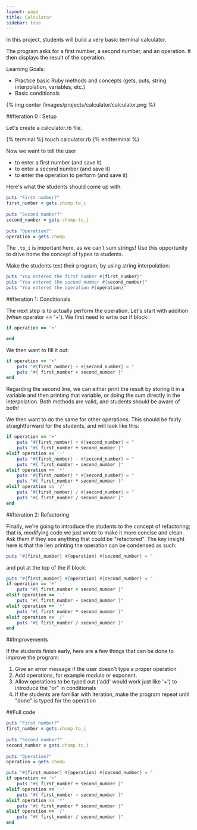 ```yaml
---
layout: page
title: Calculator
sidebar: true
---
```


In this project, students will build a very basic terminal calculator.

The program asks for a first number, a second number, and an operation. It then displays the result of the operation.

Learning Goals:

* Practice basic Ruby methods and concepts (gets, puts, string interpolation, variables, etc.)
* Basic conditionals

{% img center /images/projects/calculator/calculator.png %}

##Iteration 0 : Setup

Let's create a calculator.rb file.

{% terminal %}
touch calculator.rb
{% endterminal %}

Now we want to tell the user

* to enter a first number (and save it)
* to enter a second number (and save it)
* to enter the operation to perform (and save it)

Here's what the students should come up with:

```ruby
puts "First number?"
first_number = gets.chomp.to_i
 
puts "Second number?"
second_number = gets.chomp.to_i
 
puts "Operation?"
operation = gets.chomp
```

The `.to_i` is important here, as we can't sum strings! Use this opportunity to drive home the concept of types to students.

Make the students test their program, by using string interpolation:

```ruby
puts "You entered the first number #{first_number}"
puts "You entered the second number #{second_number}"
puts "You entered the operation #{operation}"
```

##Iteration 1: Conditionals

The next step is to actually perform the operation. Let's start with addition (when operator == '+'). We first need to write our if block:

```ruby
if operation == '+'

end
```

We then want to fill it out:

```ruby
if operation == '+'
    puts "#{first_number} + #{second_number} = "
    puts "#{ first_number + second_number }"
end
```

Regarding the second line, we can either print the result by storing it in a variable and then printing that variable, or doing the sum directly in the interpolation. Both methods are valid, and students should be aware of both!

We then want to do the same for other operations. This should be fairly straightforward for the students, and will look like this:

```ruby
if operation == '+'
    puts "#{first_number} + #{second_number} = "
    puts "#{ first_number + second_number }"
elsif operation == '-'
    puts "#{first_number} - #{second_number} = "
    puts "#{ first_number - second_number }"
elsif operation == '*'
    puts "#{first_number} * #{second_number} = "
    puts "#{ first_number * second_number }"
elsif operation == '/'
    puts "#{first_number} / #{second_number} = "
    puts "#{ first_number / second_number }"
end
```

##Iteration 2: Refactoring

Finally, we're going to introduce the students to the concept of refactoring; that is, modifying code we just wrote to make it more concise and clean. Ask them if they see anything that could be "refactored". The key insight here is that the lien printing the operation can be condensed as such:

```ruby
puts "#{first_number} #{operation} #{second_number} = "
```

and put at the top of the if block:

```ruby
puts "#{first_number} #{operation} #{second_number} = "
if operation == '+'
    puts "#{ first_number + second_number }"
elsif operation == '-'
    puts "#{ first_number - second_number }"
elsif operation == '*'
    puts "#{ first_number * second_number }"
elsif operation == '/'
    puts "#{ first_number / second_number }"
end
```

##Improvements

If the students finish early, here are a few things that can be done to improve the program:

1. Give an error message if the user doesn't type a proper operation
2. Add operations, for example modulo or exponent.
3. Allow operations to be typed out ('add' would work just like '+') to introduce the "or" in conditionals
4. If the students are familiar with iteration, make the program repeat until "done" is typed for the operation 

##Full code

```ruby
puts "First number?"
first_number = gets.chomp.to_i
 
puts "Second number?"
second_number = gets.chomp.to_i
 
puts "Operation?"
operation = gets.chomp

puts "#{first_number} #{operation} #{second_number} = "
if operation == '+'
    puts "#{ first_number + second_number }"
elsif operation == '-'
    puts "#{ first_number - second_number }"
elsif operation == '*'
    puts "#{ first_number * second_number }"
elsif operation == '/'
    puts "#{ first_number / second_number }"
end
```